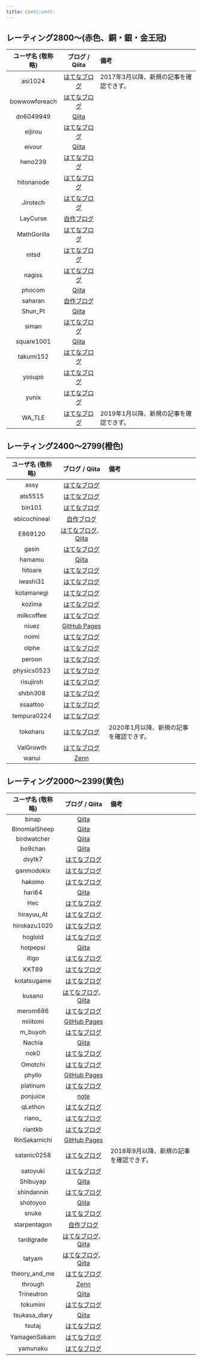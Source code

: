 ```yaml
---
title: C&#43;&#43;
---
```


## レーティング2800〜(赤色、銅・銀・金王冠)

|ユーザ名 (敬称略)|ブログ / Qiita|備考|
|:--:|:--:|:--|
|asi1024|[はてなブログ](https://asi1024.hatenablog.com/)|2017年3月以降、新規の記事を確認できず。|
|bowwowforeach|[はてなブログ](https://bowwowforeach.hatenablog.com/)||
|dn6049949|[Qiita](https://qiita.com/dn6049949)||
|eijirou|[はてなブログ](https://eijirou-kyopro.hatenablog.com/)||
|eivour|[Qiita](https://qiita.com/contramundum)||
|heno239|[はてなブログ](https://heno239.hatenablog.com/)||
|hitonanode|[はてなブログ](https://rsm9.hatenablog.com/)||
|Jirotech|[はてなブログ](https://shuu0914.hatenablog.com/)||
|LayCurse|[自作ブログ](http://rsujskf.s602.xrea.com/)||
|MathGorilla|[はてなブログ](https://math-gorilla.hatenablog.com)||
|mtsd|[はてなブログ](https://mtsd-programming.hatenablog.com/)||
|nagiss|[はてなブログ](https://nagiss.hateblo.jp/)||
|phocom|[Qiita](https://qiita.com/phocom)||
|saharan|[自作ブログ](https://blog.oimo.io/)||
|Shun_PI|[Qiita](https://qiita.com/Shun_PI)||
|siman|[はてなブログ](https://simanman.hatenablog.com/)||
|square1001|[Qiita](https://qiita.com/square1001)||
|takumi152|[はてなブログ](https://takumi152.hatenablog.jp/)||
|yosupo|[はてなブログ](https://yosupo.hatenablog.com/)||
|yunix|[はてなブログ](https://yunix-kyopro.hatenablog.com/)||
|WA_TLE|[はてなブログ](https://watle.hatenablog.com/)|2019年1月以降、新規の記事を確認できず。|

## レーティング2400〜2799(橙色)

|ユーザ名 (敬称略)|ブログ / Qiita|備考|
|:--:|:--:|:--|
|assy|[はてなブログ](https://assy.hatenablog.jp/)||
|ats5515|[はてなブログ](https://ats5515.hatenablog.com/)||
|bin101|[はてなブログ](https://bin101.hatenablog.com/)||
|ebicochineal|[自作ブログ](http://ebicochineal.blogspot.com/)||
|E869120|[はてなブログ](https://e869120.hatenablog.com/)、[Qiita](https://qiita.com/e869120)||
|gasin|[はてなブログ](https://gasin.hatenadiary.jp/)||
|hamamu|[Qiita](https://qiita.com/hamamu)||
|hitoare|[はてなブログ](https://hitoare.hatenablog.com/)||
|iwashi31|[はてなブログ](https://iwashi31.hatenablog.com/)||
|kotamanegi|[はてなブログ](https://kotamanegi.hatenablog.com/)||
|kozima|[はてなブログ](https://lkozima.hatenablog.com/)||
|milkcoffee|[はてなブログ](https://milkcoffee.hatenablog.jp/)||
|niuez|[GitHub Pages](https://niuez.github.io/)||
|noimi|[はてなブログ](https://noimi.hatenablog.com/)||
|olphe|[はてなブログ](https://olphe.hatenablog.com/)||
|peroon|[はてなブログ](https://perogram.hateblo.jp/)||
|physics0523|[はてなブログ](https://physics0523.hatenablog.com/)||
|risujiroh|[はてなブログ](https://risujiroh.hatenablog.com/)||
|shibh308|[はてなブログ](https://shibh308.hatenablog.com/)||
|ssaattoo|[はてなブログ](https://ssaattoo.hatenablog.com/)||
|tempura0224|[はてなブログ](https://tempura0224.hatenablog.com/)||
|tokoharu|[はてなブログ](https://tokoharuland.hateblo.jp/)|2020年1月以降、新規の記事を確認できず。|
|ValGrowth|[はてなブログ](https://valgrowth.hatenablog.com/archive)||
|wanui|[Zenn](https://zenn.dev/gmeriaog)||

## レーティング2000〜2399(黄色)

|ユーザ名 (敬称略)|ブログ / Qiita|備考|
|:--:|:--:|:--|
|binap|[Qiita](https://qiita.com/binap/)||
|BinomialSheep|[Qiita](https://qiita.com/BinomialSheep/items/e7a717f34e6991affa1c)||
|birdwatcher|[Qiita](https://qiita.com/birdwatcher)||
|bo9chan|[Qiita](https://qiita.com/bo9chan)||
|dsytk7|[はてなブログ](https://dsytk7.hateblo.jp)||
|ganmodokix|[はてなブログ](https://aprilganmo.hatenablog.com/)||
|hakomo|[はてなブログ](https://hakomof.hatenablog.com/)||
|hari64|[Qiita](https://qiita.com/hari64)||
|Hec|[はてなブログ](https://osrehun.hatenadiary.jp/)||
|hirayuu_At|[はてなブログ](https://halc-kyopro.hatenablog.com/)||
|hirokazu1020|[はてなブログ](https://hirokazu1020.hatenablog.com/)||
|hogloid|[はてなブログ](https://hogloid.hatenablog.com/)||
|hotpepsi|[Qiita](https://qiita.com/hotpepsi)||
|itigo|[はてなブログ](https://ichigokunn.hatenablog.com/)||
|KKT89|[はてなブログ](https://kkt89.hatenablog.com/)||
|kotatsugame|[はてなブログ](https://kotatsugame.hatenablog.com/)||
|kusano|[はてなブログ](https://kusano-k.hatenablog.com/)、[Qiita](https://qiita.com/kusano_k)||
|merom686|[はてなブログ](https://merom686.hatenablog.com/)||
|miiitomi|[GitHub Pages](https://miiitomi.github.io/categories/%E7%AB%B6%E3%83%97%E3%83%AD/)||
|m_buyoh|[はてなブログ](https://buyoh.hateblo.jp/)||
|Nachia|[Qiita](https://qiita.com/Nachia)||
|nok0|[はてなブログ](https://tsuchi.hateblo.jp/)||
|Omotchi|[はてなブログ](https://omotchi.hateblo.jp/)||
|phyllo|[GitHub Pages](https://jetbead.github.io/AtCoderHeuristicContestMemo/)||
|platinum|[はてなブログ](https://platinum-prog.hatenablog.com/)||
|ponjuice|[note](https://note.com/ponjuice0)||
|qLethon|[はてなブログ](https://qlethon.hatenablog.com/)||
|riano_|[はてなブログ](https://seashellpink-frostywhite.hatenablog.com/)||
|riantkb|[はてなブログ](https://rian.hatenablog.jp/)||
|RinSakamichi|[GitHub Pages](https://rinsakamichi.github.io/)||
|satanic0258|[はてなブログ](https://satanic0258.hatenablog.com/)|2018年9月以降、新規の記事を確認できず。|
|satoyuki|[はてなブログ](https://tomatokiraida52.hatenablog.com)||
|Shibuyap|[Qiita](https://qiita.com/Shibuyap)||
|shindannin|[はてなブログ](https://shindannin.hatenadiary.com/)||
|shotoyoo|[Qiita](https://qiita.com/shotoyoo)||
|snuke|[はてなブログ](https://snuke.hatenablog.com/)||
|starpentagon|[自作ブログ](https://starpentagon.net/analytics/category/%e7%ab%b6%e6%8a%80%e3%83%97%e3%83%ad%e3%82%b0%e3%83%a9%e3%83%9f%e3%83%b3%e3%82%b0/)||
|tardigrade|[はてなブログ](https://tardigrade.hatenablog.com/)、[Qiita](https://qiita.com/TARDIGRADE)||
|tatyam|[はてなブログ](https://tatyam.hatenablog.com/)、[Qiita](https://qiita.com/tatyam)||
|theory_and_me|[はてなブログ](https://theory-and-me.hatenablog.com/)||
|through|[Zenn](https://zenn.dev/through)||
|Trineutron|[Qiita](https://qiita.com/trineutron)||
|tokumini|[はてなブログ](https://tokumini.hatenablog.com/)||
|tsukasa_diary|[Qiita](https://qiita.com/tsukasa__diary)||
|tsutaj|[はてなブログ](https://tsutaj.hatenablog.com/)||
|YamagenSakam|[はてなブログ](https://yamagensakam.hatenablog.com/)||
|yamunaku|[はてなブログ](https://yamunaku.hatenablog.com/)||
